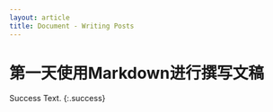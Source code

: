 ```yaml
---
layout: article
title: Document - Writing Posts
---
```

# 第一天使用Markdown进行撰写文稿
Success Text.
{:.success}
